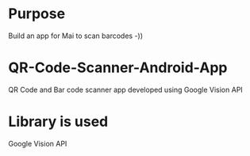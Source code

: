 # Purpose
Build an app for Mai to scan barcodes -))

# QR-Code-Scanner-Android-App
QR Code and Bar code scanner app developed using Google Vision API

# Library is used
Google Vision API
